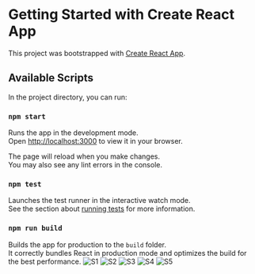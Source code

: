# Getting Started with Create React App

This project was bootstrapped with [Create React App](https://github.com/facebook/create-react-app).

## Available Scripts

In the project directory, you can run:

### `npm start`

Runs the app in the development mode.\
Open [http://localhost:3000](http://localhost:3000) to view it in your browser.

The page will reload when you make changes.\
You may also see any lint errors in the console.

### `npm test`

Launches the test runner in the interactive watch mode.\
See the section about [running tests](https://facebook.github.io/create-react-app/docs/running-tests) for more information.

### `npm run build`

Builds the app for production to the `build` folder.\
It correctly bundles React in production mode and optimizes the build for the best performance.
![S1](https://github.com/user-attachments/assets/f5d0db96-0c1c-4888-8532-bffebf4ef55a)
![S2](https://github.com/user-attachments/assets/a6ff81c3-2c16-4e9c-820b-cd5ac25b8101)
![S3](https://github.com/user-attachments/assets/59a6b9d8-4a40-4f43-a098-5be873c885d8)
![S4](https://github.com/user-attachments/assets/e5390f13-0186-4bed-a568-335cd9086321)
![S5](https://github.com/user-attachments/assets/e733f40e-e4d9-4e51-8cd0-c388c05ce2f0)

